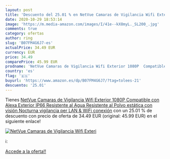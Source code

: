 ```yaml
---
layout: post
title: 'Descuento del 25.01 % en NetVue Camaras de Vigilancia Wifi Exteri'
date: 2020-10-29 18:53:14
image: 'https://m.media-amazon.com/images/I/41e--kX8myL._SL200_.jpg'
comments: true
category: ofertas
author: ring
slug: 'B07FM4G6J7-es'
actualPrice: 34.49 EUR
currency: EUR
price: 34.49
comparePrice: 45.99 EUR
prodname: 'NetVue Camaras de Vigilancia Wifi Exterior 1080P  Compatible con Alexa  Exterior IP66 Resistente al Agua Resistente al Polvo estática con visión Nocturna  vigilancia per LAN & WiFi conexión'
country: 'es'
flag: '🇪🇸'
buyurl: 'https://www.amazon.es/dp/B07FM4G6J7/?tag=tolees-21'
descuento: '25.01'
---
```


Tienes [NetVue Camaras de Vigilancia Wifi Exterior 1080P  Compatible con Alexa  Exterior IP66 Resistente al Agua Resistente al Polvo estática con visión Nocturna  vigilancia per LAN & WiFi conexión](https://www.amazon.es/dp/B07FM4G6J7/?tag=tolees-21) con un 25.01 % de descuento con precio de oferta de 34.49 EUR (original: 45.99 EUR) en el siguiente enlace!

[![NetVue Camaras de Vigilancia Wifi Exteri](https://m.media-amazon.com/images/I/41e--kX8myL._SL200_.jpg)](https://www.amazon.es/dp/B07FM4G6J7/?tag=tolees-21)

ℹ️:


[Accede a la oferta!!](https://www.amazon.es/dp/B07FM4G6J7/?tag=tolees-21)
